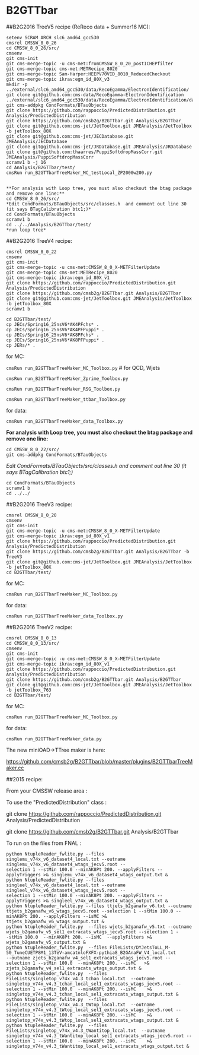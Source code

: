 # B2GTTbar


##B2G2016 TreeV5 recipe (ReReco data + Summer16 MC):
```
setenv SCRAM_ARCH slc6_amd64_gcc530
cmsrel CMSSW_8_0_26
cd CMSSW_8_0_26/src/
cmsenv
git cms-init
git cms-merge-topic -u cms-met:fromCMSSW_8_0_20_postICHEPfilter
git cms-merge-topic cms-met:METRecipe_8020
git cms-merge-topic Sam-Harper:HEEPV70VID_8010_ReducedCheckout 
git cms-merge-topic ikrav:egm_id_80X_v3 
mkdir -p ../external/slc6_amd64_gcc530/data/RecoEgamma/ElectronIdentification/ 
git clone git@github.com:cms-data/RecoEgamma-ElectronIdentification ../external/slc6_amd64_gcc530/data/RecoEgamma/ElectronIdentification/data 
git cms-addpkg CondFormats/BTauObjects
git clone https://github.com/rappoccio/PredictedDistribution.git Analysis/PredictedDistribution
git clone https://github.com/cmsb2g/B2GTTbar.git Analysis/B2GTTbar
git clone git@github.com:cms-jet/JetToolbox.git JMEAnalysis/JetToolbox -b jetToolbox_80X
git clone git@github.com:cms-jet/JECDatabase.git JMEAnalysis/JECDatabase
git clone git@github.com:cms-jet/JRDatabase.git JMEAnalysis/JRDatabase
git clone git@github.com:thaarres/PuppiSoftdropMassCorr.git JMEAnalysis/PuppiSoftdropMassCorr
scramv1 b -j 16
cd Analysis/B2GTTbar/test/
cmsRun run_B2GTTbarTreeMaker_MC_testLocal_ZP2000w200.py


**For analysis with Loop tree, you must also checkout the btag package and remove one line:**
cd CMSSW_8_0_26/src/
*Edit CondFormats/BTauObjects/src/classes.h  and comment out line 30 (it says BTagCalibration btc1;)* 
cd CondFormats/BTauObjects 
scramv1 b
cd ../../Analysis/B2GTTbar/test/
*run loop tree*
```


##B2G2016 TreeV4 recipe:
```
cmsrel CMSSW_8_0_22
cmsenv
git cms-init
git cms-merge-topic -u cms-met:CMSSW_8_0_X-METFilterUpdate
git cms-merge-topic cms-met:METRecipe_8020
git cms-merge-topic ikrav:egm_id_80X_v1
git clone https://github.com/rappoccio/PredictedDistribution.git Analysis/PredictedDistribution
git clone https://github.com/cmsb2g/B2GTTbar.git Analysis/B2GTTbar
git clone git@github.com:cms-jet/JetToolbox.git JMEAnalysis/JetToolbox -b jetToolbox_80X
scramv1 b

cd B2GTTbar/test/
cp JECs/Spring16_25nsV6*AK4PFchs* .
cp JECs/Spring16_25nsV6*AK4PFPuppi* .
cp JECs/Spring16_25nsV6*AK8PFchs* .
cp JECs/Spring16_25nsV6*AK8PFPuppi* .
cp JERs/* .
```
for MC:

`cmsRun run_B2GTTbarTreeMaker_MC_Toolbox.py`   # for QCD, Wjets

`cmsRun run_B2GTTbarTreeMaker_Zprime_Toolbox.py`

`cmsRun run_B2GTTbarTreeMaker_RSG_Toolbox.py`

`cmsRun run_B2GTTbarTreeMaker_ttbar_Toolbox.py`

for data:

`cmsRun run_B2GTTbarTreeMaker_data_Toolbox.py`


**For analysis with Loop tree, you must also checkout the btag package and remove one line:**

```
cd CMSSW_8_0_22/src/
git cms-addpkg CondFormats/BTauObjects
```
*Edit CondFormats/BTauObjects/src/classes.h  and comment out line 30 (it says BTagCalibration btc1;)* 
```
cd CondFormats/BTauObjects 
scramv1 b
cd ../../
```


##B2G2016 TreeV3 recipe:
```
cmsrel CMSSW_8_0_20
cmsenv
git cms-init
git cms-merge-topic -u cms-met:CMSSW_8_0_X-METFilterUpdate
git cms-merge-topic ikrav:egm_id_80X_v1
git clone https://github.com/rappoccio/PredictedDistribution.git Analysis/PredictedDistribution
git clone https://github.com/cmsb2g/B2GTTbar.git Analysis/B2GTTbar -b TreeV3
git clone git@github.com:cms-jet/JetToolbox.git JMEAnalysis/JetToolbox -b jetToolbox_80X
cd B2GTTbar/test/
```
for MC:

`cmsRun run_B2GTTbarTreeMaker_MC_Toolbox.py`

for data:

`cmsRun run_B2GTTbarTreeMaker_data_Toolbox.py`



##B2G2016 TreeV2 recipe:
```
cmsrel CMSSW_8_0_13
cd CMSSW_8_0_13/src/
cmsenv
git cms-init
git cms-merge-topic -u cms-met:CMSSW_8_0_X-METFilterUpdate
git cms-merge-topic ikrav:egm_id_80X_v1
git clone https://github.com/rappoccio/PredictedDistribution.git Analysis/PredictedDistribution
git clone https://github.com/cmsb2g/B2GTTbar.git Analysis/B2GTTbar
git clone git@github.com:cms-jet/JetToolbox.git JMEAnalysis/JetToolbox -b jetToolbox_763
cd B2GTTbar/test/
```
for MC: 

`cmsRun run_B2GTTbarTreeMaker_MC_Toolbox.py`

for data: 

`cmsRun run_B2GTTbarTreeMaker_data.py`

The new miniOAD->TTree maker is here:

https://github.com/cmsb2g/B2GTTbar/blob/master/plugins/B2GTTbarTreeMaker.cc


##2015 recipe:

From your CMSSW release area : 

To use the "PredictedDistribution" class : 

git clone https://github.com/rappoccio/PredictedDistribution.git Analysis/PredictedDistribution

git clone https://github.com/cmsb2g/B2GTTbar.git Analysis/B2GTTbar

To run on the files from FNAL :

```
python NtupleReader_fwlite.py --files singlemu_v74x_v6_dataset4_local.txt --outname singlemu_v74x_v6_dataset4_wtags_jecv5.root --
selection 1 --stMin 100.0 --minAK8Pt 200. --applyFilters --applyTriggers >& singlemu_v74x_v6_dataset4_wtags_output.txt &
python NtupleReader_fwlite.py --files singleel_v74x_v6_dataset4_local.txt --outname singleel_v74x_v6_dataset4_wtags_jecv5.root --
selection 1 --stMin 100.0 --minAK8Pt 200. --applyFilters --applyTriggers >& singleel_v74x_v6_dataset4_wtags_output.txt &
python NtupleReader_fwlite.py --files ttjets_b2ganafw_v6.txt --outname ttjets_b2ganafw_v6_wtags_jecv5.root --selection 1 --stMin 100.0 --
minAK8Pt 200. --applyFilters --isMC >& ttjets_b2ganafw_v6_wtags_output.txt &
python NtupleReader_fwlite.py  --files wjets_b2ganafw_v5.txt --outname wjets_b2ganafw_v5_sel1_extracats_wtags_jecv5.root --selection 1 -
-stMin 100.0  --minAK8Pt 200. --isMC  --applyFilters >& wjets_b2ganafw_v5_output.txt &
python NtupleReader_fwlite.py  --files FileLists/DYJetsToLL_M-50_TuneCUETP8M1_13TeV-amcatnloFXFX-pythia8_B2GAnaFW_V4_local.txt  
--outname zjets_b2ganafw_v4_sel1_extracats_wtags_jecv5.root --selection 1 --stMin 100.0  --minAK8Pt 200. --isMC   >& 
zjets_b2ganafw_v4_sel1_extracats_wtags_output.txt &
python NtupleReader_fwlite.py  --files FileLists/singletop_v74x_v4.3_tchan_local.txt  --outname 
singletop_v74x_v4.3_tchan_local_sel1_extracats_wtags_jecv5.root --selection 1 --stMin 100.0  --minAK8Pt 200. --isMC    >& 
singletop_v74x_v4.3_tchan_local_sel1_extracats_wtags_output.txt &
python NtupleReader_fwlite.py  --files FileLists/singletop_v74x_v4.3_tWtop_local.txt  --outname 
singletop_v74x_v4.3_tWtop_local_sel1_extracats_wtags_jecv5.root --selection 1 --stMin 100.0  --minAK8Pt 200. --isMC    >& 
singletop_v74x_v4.3_tWtop_local_sel1_extracats_wtags_output.txt &
python NtupleReader_fwlite.py  --files FileLists/singletop_v74x_v4.3_tWantitop_local.txt  --outname 
singletop_v74x_v4.3_tWantitop_local_sel1_extracats_wtags_jecv5.root --selection 1 --stMin 100.0  --minAK8Pt 200. --isMC    >& 
singletop_v74x_v4.3_tWantitop_local_sel1_extracats_wtags_output.txt &
```
